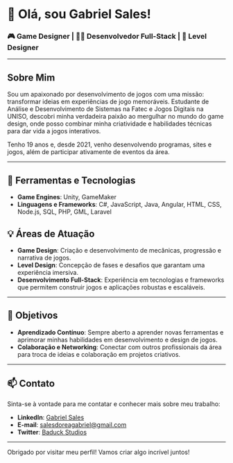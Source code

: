 <h1>👋 Olá, sou Gabriel Sales!</h1>

<h3>🎮 Game Designer | 👨‍💻 Desenvolvedor Full-Stack | 🎨 Level Designer</h3>

<hr>

<h2>Sobre Mim</h2>
<p>
    Sou um apaixonado por desenvolvimento de jogos com uma missão: transformar ideias em experiências de jogo memoráveis.
    Estudante de Análise e Desenvolvimento de Sistemas na Fatec e Jogos Digitais na UNISO, descobri minha verdadeira paixão ao mergulhar no mundo
    do game design, onde posso combinar minha criatividade e habilidades técnicas para dar vida a jogos interativos.
</p>
<p>
    Tenho 19 anos e, desde 2021, venho desenvolvendo programas, sites e jogos, além de participar ativamente de eventos da área. 
</p>

<hr>

<h2>🔧 Ferramentas e Tecnologias</h2>
<ul>
    <li><strong>Game Engines</strong>: Unity, GameMaker</li>
    <li><strong>Linguagens e Frameworks</strong>: C#, JavaScript, Java, Angular, HTML, CSS, Node.js, SQL, PHP, GML, Laravel</li>
</ul>

<h2>💡 Áreas de Atuação</h2>
<ul>
    <li><strong>Game Design</strong>: Criação e desenvolvimento de mecânicas, progressão e narrativa de jogos.</li>
    <li><strong>Level Design</strong>: Concepção de fases e desafios que garantam uma experiência imersiva.</li>
    <li><strong>Desenvolvimento Full-Stack</strong>: Experiência em tecnologias e frameworks que permitem construir jogos e aplicações robustas e escaláveis.</li>
</ul>

<hr>

<h2>🚀 Objetivos</h2>
<ul>
    <li><strong>Aprendizado Contínuo</strong>: Sempre aberto a aprender novas ferramentas e aprimorar minhas habilidades em desenvolvimento e design de jogos.</li>
    <li><strong>Colaboração e Networking</strong>: Conectar com outros profissionais da área para troca de ideias e colaboração em projetos criativos.</li>
</ul>

<hr>

<h2>📫 Contato</h2>
<p>
    Sinta-se à vontade para me contatar e conhecer mais sobre meu trabalho:
</p>
<ul>
    <li><strong>LinkedIn</strong>: <a href="https://www.linkedin.com/in/gabriel-sales-dorea-b57725212/">Gabriel Sales</a></li>
    <li><strong>E-mail</strong>: <a href="mailto:salesdoreagabriel@gmail.com"> salesdoreagabriel@gmail.com</a></li>
    <li><strong>Twitter</strong>: <a href="https://x.com/BaduckStudios/">Baduck Studios</a>
</ul>

<hr>

<p>Obrigado por visitar meu perfil! Vamos criar algo incrível juntos!</p>
